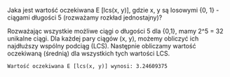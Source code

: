 Jaka jest wartość oczekiwana E [lcs(x, y)], gdzie x, y są losowymi {0, 1} - ciągami długości 5 (rozważamy rozkład jednostajny)?

Rozważając wszystkie możliwe ciągi o długości 5 dla {0,1}, mamy 2^5 = 32 unikalne ciągi. Dla każdej pary ciągów (x, y), możemy obliczyć ich najdłuższy wspólny podciąg (LCS). Następnie obliczamy wartość oczekiwaną (średnią) dla wszystkich tych wartości LCS.

`Wartość oczekiwana E [lcs(x, y)] wynosi: 3.24609375`